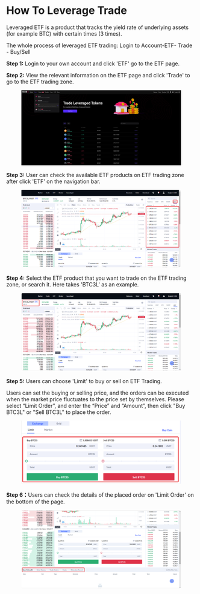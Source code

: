 # How To Leverage Trade

Leveraged ETF is a product that tracks the yield rate of underlying assets (for example BTC) with certain times (3 times).

The whole process of leveraged ETF trading: Login to Account-ETF- Trade - Buy/Sell

**Step 1:** Login to your own account and click 'ETF' go to the ETF page.

**Step 2:** View the relevant information on the ETF page and click 'Trade' to go to the ETF trading zone.

<figure><img src="../../.gitbook/assets/Screenshot 2024-10-11 at 18.02.18.png" alt=""><figcaption></figcaption></figure>

**Step 3:** User can check the available ETF products on ETF trading zone after click 'ETF' on the navigation bar.

<figure><img src="../../.gitbook/assets/Screenshot 2024-10-11 at 18.03.13.png" alt=""><figcaption></figcaption></figure>

**Step 4:** Select the ETF product that you want to trade on the ETF trading zone, or search it. Here takes 'BTC3L' as an example.

<figure><img src="../../.gitbook/assets/Screenshot 2024-10-11 at 18.04.01.png" alt=""><figcaption></figcaption></figure>

**Step 5:** Users can choose 'Limit' to buy or sell on ETF Trading.

Users can set the buying or selling price, and the orders can be executed when the market price fluctuates to the price set by themselves. Please select “Limit Order”, and enter the “Price” and “Amount”, then click "Buy BTC3L" or "Sell BTC3L" to place the order.

<figure><img src="../../.gitbook/assets/Screenshot 2024-10-11 at 18.04.40.png" alt=""><figcaption></figcaption></figure>

**Step 6：**&#x55;sers can check the details of the placed order on 'Limit Order' on the bottom of the page.

<figure><img src="../../.gitbook/assets/Screenshot 2024-10-11 at 18.05.21.png" alt=""><figcaption></figcaption></figure>
